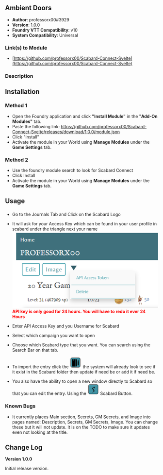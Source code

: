 ## Ambient Doors

* **Author**: professorx00#3929
* **Version**: 1.0.0
* **Foundry VTT Compatibility**: v10
* **System Compatibility**: Universal

### Link(s) to Module
* [https://github.com/professorx00/Scabard-Connect-Svelte](https://github.com/professorx00/Scabard-Connect-Svelte)

### Description


## Installation
### Method 1
* Open the Foundry application and click **"Install Module"** in the **"Add-On Modules"** tab.
* Paste the following link: https://github.com/professorx00/Scabard-Connect-Svelte/releases/download/1.0.0/module.json
* Click "Install"
* Activate the module in your World using **Manage Modules** under the **Game Settings** tab.
### Method 2
* Use the foundry module search to look for Scabard Connect
* Click Install
* Activate the module in your World using **Manage Modules** under the **Game Settings** tab.

## Usage
###
* Go to the Journals Tab and Click on the Scabard Logo
* It will ask for your Access Key which can be found in your user profile in scabard under the triangle next your name<br/>
<img src="https://raw.githubusercontent.com/professorx00/Scabard-Connect-Svelte/main/public/APIAccessToken.png" /><br/>
<strong> <span style="color: red;"> API key is only good for 24 hours. You will have to redo it ever 24 Hours </span></strong>

* Enter API Access Key and you Username for Scabard
* Select which campaign you want to open
* Choose which Scabard type that you want. You can search using the Search Bar on that tab. 
* To import the entry click the <img src="https://github.com/professorx00/Scabard-Connect-Svelte/blob/main/public/importButtonPreview.png?raw=true" /> the system will already look to see if it exist in the Scabard folder then update if need be or add it if need be. 
* You also have the ability to open a new window directly to Scabard so that you can edit the entry. Using the <img src="https://github.com/professorx00/Scabard-Connect-Svelte/blob/main/public/OpenScabardButton.png?raw=true" /> Scabard Button. 

### Known Bugs

* It currently places Main section, Secrets, GM Secrets, and Image into pages named: Description, Secrets, GM Secrets, Image. You can change these but it will not update. It is on the TODO to make sure it updates even not looking at the title.


## Change Log

**Version 1.0.0**

Initial release version.

